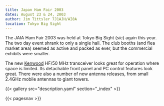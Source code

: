 ```yaml
---
title: Japan Ham Fair 2003
dates: August 23 & 24, 2003
author: Jim Tittsler 7J1AJH/AI8A
location: Tokyo Big Sight
---
```


The JAIA Ham Fair 2003 was held at Tokyo Big Sight (*sic*)
again this year.  The two day event shrank to only a single
hall.  The club booths (and flea market area) seemed as
active and packed as ever, but the commercial exhibits
were smaller.

The new [Kenwood](http://www.kenwood.co.jp/j/products/radio_index.html)
HF/50 MHz transceiver looks great for operation where space
is limited.  Its detachable front panel and PC control
features look great.  There were also a number of new
antenna releases, from small 2.4GHz mobile antennas to
giant towers.

{{< gallery src="description.yaml" section="_index" >}}

{{< pagesnav >}}
